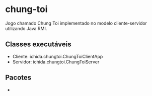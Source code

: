 # chung-toi
Jogo chamado Chung Toi implementado no modelo cliente-servidor utilizando Java RMI.

## Classes executáveis
- Cliente: ichida.chungtoi.ChungToiClientApp
- Servidor: ichida.chungtoi.ChungToiServer

## Pacotes
- 